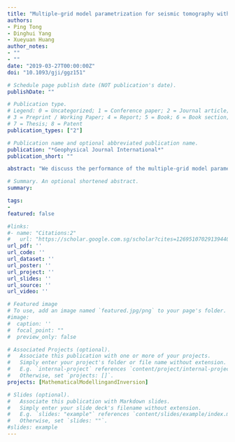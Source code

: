```yaml
---
title: "Multiple-grid model parametrization for seismic tomography with application to the San Jacinto fault zone"
authors:
- Ping Tong
- Dinghui Yang
- Xueyuan Huang
author_notes:
- ""
- ""
date: "2019-03-27T00:00:00Z"
doi: "10.1093/gji/ggz151"

# Schedule page publish date (NOT publication's date).
publishDate: ""

# Publication type.
# Legend: 0 = Uncategorized; 1 = Conference paper; 2 = Journal article;
# 3 = Preprint / Working Paper; 4 = Report; 5 = Book; 6 = Book section;
# 7 = Thesis; 8 = Patent
publication_types: ["2"]

# Publication name and optional abbreviated publication name.
publication: "*Geophysical Journal International*"
publication_short: ""

abstract: "We discuss the performance of the multiple-grid model parametrization in seismic tomographic inversion. Rather than mapping the velocity perturbation $ Δc(x) = c(x) − c_0(x) $ on only one regular/collocated grid as many previous studies did, we obtain individual Δc(x) models on multiple grids and generate several updated velocity models during one iteration. The average of all the updated velocity models is considered to be the input model of the next iteration. Different grids should partially/fully shift from each other and/or have different grid spacings to form the multiple-grid model parametrization. The efficacy of the multiple-grid model parametrization is demonstrated through the practical example of imaging the P-wave velocity structure along the San Jacinto fault, which is one of the most seismically active faults in California. A series of synthetic recovery examples shows that the multiple-grid model parametrization generally has a better or comparable performance in capturing the heterogeneous subsurface structures than a collocated grid. The root mean square values of the traveltime residuals in the final tomographic models obtained with the multiple-grid model parametrization are smaller than those with collocated grids. Tomographic results reveal strong heterogeneities in the crust along the San Jacinto fault. Significant velocity contrasts are observable across the fault at shallow depths. A low-velocity anomaly dominates the trifurcation area of the San Jacinto fault from the middle crust to the lower crust. Relatively large earthquakes occurred at the boundaries of low-velocity structures but with high-velocity anomalies nearby. All the results suggest that the multiple-grid model parametrization can be a reliable approach in future seismic tomography studies."

# Summary. An optional shortened abstract.
summary:

tags:
-
featured: false

#links:
#- name: "Citations:2"
#   url: "https://scholar.google.com.sg/scholar?cites=12695107029139440308&as_sdt=2005&sciodt=0,5&hl=en"
url_pdf: ''
url_code: ''
url_dataset: ''
url_poster: ''
url_project: ''
url_slides: ''
url_source: ''
url_video: ''

# Featured image
# To use, add an image named `featured.jpg/png` to your page's folder.
#image:
#  caption: ''
#  focal_point: ""
#  preview_only: false

# Associated Projects (optional).
#   Associate this publication with one or more of your projects.
#   Simply enter your project's folder or file name without extension.
#   E.g. `internal-project` references `content/project/internal-project/index.md`.
#   Otherwise, set `projects: []`.
projects: [MathematicalModellingandInversion]

# Slides (optional).
#   Associate this publication with Markdown slides.
#   Simply enter your slide deck's filename without extension.
#   E.g. `slides: "example"` references `content/slides/example/index.md`.
#   Otherwise, set `slides: ""`.
#slides: example
---
```


